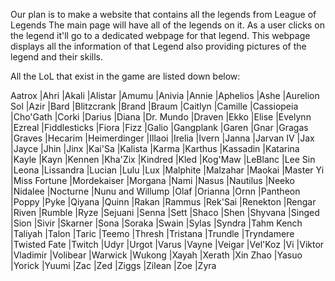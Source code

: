 Our plan is to make a website that contains all the legends from League of Legends
The main page will have all of the legends on it. As a user clicks on the legend it'll go to a dedicated webpage for that legend.
This webpage displays all the information of that Legend also providing pictures of the legend and their skills.

All the LoL that exist in the game are listed down below:

Aatrox 
|Ahri
|Akali
|Alistar
|Amumu
|Anivia
|Annie
|Aphelios
|Ashe
|Aurelion Sol
|Azir
|Bard
|Blitzcrank
|Brand
|Braum
|Caitlyn
|Camille
|Cassiopeia
|Cho'Gath
|Corki
|Darius
|Diana
|Dr. Mundo
|Draven
|Ekko
|Elise
|Evelynn
|Ezreal
|Fiddlesticks
|Fiora
|Fizz
|Galio
|Gangplank
|Garen
|Gnar
|Gragas
|Graves
|Hecarim
|Heimerdinger
|Illaoi
|Irelia
|Ivern
|Janna
|Jarvan IV
|Jax
|Jayce
|Jhin
|Jinx
|Kai'Sa
|Kalista
|Karma
|Karthus
|Kassadin
|Katarina
|Kayle
|Kayn
|Kennen
|Kha'Zix
|Kindred
|Kled
|Kog'Maw
|LeBlanc
|Lee Sin
|Leona
|Lissandra
|Lucian
|Lulu
|Lux
|Malphite
|Malzahar
|Maokai
|Master Yi
|Miss Fortune
|Mordekaiser
|Morgana
|Nami
|Nasus
|Nautilus
|Neeko
|Nidalee
|Nocturne
|Nunu and Willump
|Olaf
|Orianna
|Ornn
|Pantheon
|Poppy
|Pyke
|Qiyana
|Quinn
|Rakan
|Rammus
|Rek'Sai
|Renekton
|Rengar
|Riven
|Rumble
|Ryze
|Sejuani
|Senna
|Sett
|Shaco
|Shen
|Shyvana
|Singed
|Sion
|Sivir
|Skarner
|Sona
|Soraka
|Swain
|Sylas
|Syndra
|Tahm Kench
|Taliyah
|Talon
|Taric
|Teemo
|Thresh
|Tristana
|Trundle
|Tryndamere
|Twisted Fate
|Twitch
|Udyr
|Urgot
|Varus
|Vayne
|Veigar
|Vel'Koz
|Vi
|Viktor
|Vladimir
|Volibear
|Warwick
|Wukong
|Xayah
|Xerath
|Xin Zhao
|Yasuo
|Yorick
|Yuumi
|Zac
|Zed
|Ziggs
|Zilean
|Zoe
|Zyra
